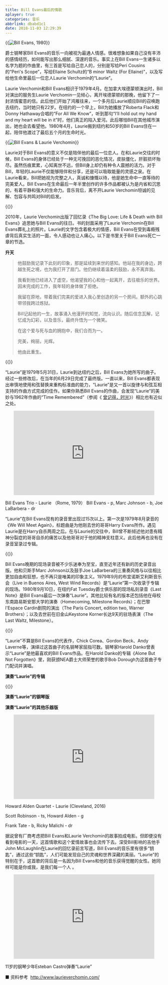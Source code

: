 ```yaml
---
title: Bill Evans最后的情歌
aplayer: true
categories: 音乐
abbrlink: dbabd1c1
date: 2018-11-03 12:29:39
---
```


{{<img src="http://ian2.oss-cn-hangzhou.aliyuncs.com/2018-11-03-043044.jpg" alt="Bill Evans, 1980">}}

爵士钢琴家Bill Evans的音乐一向被视为最通人情感。很难想象如果自己没有丰沛的感情经历，如何能写出那么细腻、深邃的音乐。事实上在Bill Evans一生诸多以名字为题的作曲里，有三首是写给自己恋人的，分别是写给Peri Cousins的“Peri's Scope”，写给Ellaine Schultz的“B minor Waltz (For Ellaine)”，以及写给他生命里最后一位恋人Laurie Verchomin的“Laurie”。


<div 
class="aplayer" 
data-id="493171090" 
data-server="netease" 
data-type="song"
data-mutex="true"
data-mini="false"
data-loop="none">
</div>

<div 
class="aplayer" 
data-id="1080934" 
data-server="netease" 
data-type="song"
data-mutex="true"
data-mini="false"
data-loop="none">
</div>

Laurie Verchomin和Bill Evans相识于1979年4月。在加拿大埃德蒙顿演出时，Bill对演出的服务生Laurie Verchomin一见倾心，离开埃德蒙顿的那晚，他留下了一封浓情蜜意的信。此后他们开始了鸿雁往来，一个多月后Laurie顺应Bill的召唤跑去纽约，当时她只有22岁。在纽约的一个早上，Bill为她播放了Roberta Flack和Donny Hathaway合唱的“For All We Know”，听到那句“I’ll hold out my hand and my heart will be in it”时，他们真正的陷入爱河。此后哪怕Bill在其他城市演出，她也会去看望他。1980年4月，Laurie搬到纽约和50岁的Bill Evans住在一起，陪伴他渡过了最后五个月的生命时光。

{{<img src="http://ian2.oss-cn-hangzhou.aliyuncs.com/2018-11-03-043408.png" alt="Bill Evans & Laurie Verchomin">}}

Laurie对于Bill Evans的意义不仅是陪伴他的最后一位恋人。在和Laurie交往的时候，Bill Evans的身体已经处于一种无可挽回的恶化情况，皮肤僵化，肝脏损坏殆尽。虽然伤痕累累，心知离世不远，但Bill身上却仍有种令人震撼的活力。对于Bill，年轻的Laurie不仅能够陪伴和分享，还是可以吸取能量的灵感之泉。在Laurie看来，Bill把她视为完整之人，真诚和慷慨以待，他是她生命中一直等待的完美爱人。Bill Evans在生命最后一年半里创作的许多作品都被认为是内省和沉思的，有着平静和强大的生命力。音乐背后，离不开Laurie Verchomin坦诚的见解、包容与共鸣对Bill的启发。

{{<img src="http://ian2.oss-cn-hangzhou.aliyuncs.com/2018-11-03-043448.png" alt="">}}

2010年，Laurie Verchomin出版了回忆录《The Big Love: Life & Death with Bill Evans》追思她与Bill Evans的往日。书的封面采用了Laurie Verchomin在Bill Evans葬礼上的照片。Laurie的文字包含着极大的情感，Bill Evans在受到毒瘾残虐背后真实生活的一面，令人感动也让人痛心。以下是书里关于Bill Evans死亡一章的节选。

**升天**

>他鼓励我记录下此刻的印象，那是延续到来世的感知。他站在我的身边，跨越生死之境，也为我打开了扇门。他仍继续着温柔的鼓励，永不离弃我。
>
>我看到他已经进入了虚空，他渴望我的心和他一起离开，去往极乐的世界。因未完成的工作，我年轻的身体做了拒绝。
>
>我留在原地，带着我们完美的爱进入我心里创造的另一个房间。额外的心跳带领我跨过炼狱。
>
>Bill记起他的一生，故事涌入他漫开的知觉，流向认识。随后信念瓦解，记忆成为幻彩，以及音乐，最终升悟为一个微笑。
>
>在这个爱与死与血的拥抱中，我们合而为一。
>
>完美，绚丽，光辉。
>
>他由此重生。

{{<img src="http://ian2.oss-cn-hangzhou.aliyuncs.com/2018-11-03-043534.jpg" alt="">}}

“Laurie”是1979年5月31日，Laurie到达纽约之后，Bill Evans为她所写的曲子。经过一些修改后，在当年的6月29日完成了最终版。一直以来，Bill Evans都表现出审慎地使用和弦替换来重构标准曲的能力，“Laurie”是又一首以旋律与和弦互相支持的作曲方式完成的佳作。如果你熟悉Bill Evans的作曲，会发现“Laurie”的美妙与1962年作曲的“Time Remembered”（参阅《 [曾记得，时光](http://mp.weixin.qq.com/s?__biz=MzI5NTAzNDUwMA==&mid=2650418695&idx=1&sn=b24836570cd5424ffccf06a50c077226&chksm=f45745ecc320ccfa630cf7a8f24c1bfda93be6b05bc27ffa6dd9250de128411433fa99b0df89&scene=21#wechat_redirect)》）相比也有近似之处。

<p align="center"><iframe width="450" height="270" frameborder="0" src="https://v.qq.com/txp/iframe/player.html?vid=s07590ound7" allowFullScreen="true"></iframe></p>

Bill Evans Trio - Laurie （Rome, 1979）
Bill Evans - p, Marc Johnson - b, Joe LaBarbera - dr

“Laurie”在Bill Evans现有的录音里出现过15次以上。第一次是1979年8月录音的《We Will Meet Again》，标题曲是为他刚去世的哥哥Harry Evans所作。遇见Laurie是在Harry自杀两周之后。在与Laurie的交往中，Bill曾不断倾述他对患有精神分裂症的哥哥自杀的痛苦以及他哥哥对于他的精神支柱意义。此后他再也没有在录音室录过专辑。

{{<img src="http://ian2.oss-cn-hangzhou.aliyuncs.com/2018-11-03-043728.jpg" alt="">}}

<div 
class="aplayer" 
data-id="1082441" 
data-server="netease" 
data-type="song"
data-mutex="true"
data-mini="false"
data-loop="none">
</div>

Bill Evans晚期的现场录音被不少乐迷奉为至宝，直至近年还有新的历史录音出版。他和贝斯手Marc Johnson以及鼓手Joe LaBarbera的三重奏风格与以往相比更加自由和狂想，也不再只是唯美的印象主义。1979年9月的布宜诺斯艾利斯音乐会（Live in Buenos Aires, West Wind Records）是“Laurie”第一次收录于专辑的现场。1980年9月10日，在纽约Fat Tuesday爵士俱乐部的现场私刻录音《Last Note》是Bill Evans最后一次弹奏“Laurie”。其他比较有名的版本还包括他在母校东南路易斯安那大学的演奏（Homecoming, Milestone Records）；在巴黎l'Espace Cardin剧院的演出（The Paris Concert, edition two, Warner Brothers）；以及去世前在旧金山Keystone Korner长达9天的驻场表演（The Last Waltz, Milestone）。

{{<img src="http://ian2.oss-cn-hangzhou.aliyuncs.com/2018-11-03-043847.png" alt="">}}

<div 
class="aplayer" 
data-id="2497691180" 
data-server="netease" 
data-type="playlist"
data-mutex="true"
data-mini="false"
data-loop="none">
</div>


“Laurie”不算是Bill Evans的代表作，Chick Corea、Gordon Beck、Andy Laverne等，演绎过这首曲子的名钢琴家屈指可数。钢琴家Harold Danko曾表示“Laurie”是他最喜欢的Bill Evans作品。在Harold Danko的专辑《Alone But Not Forgotten》里，刚获颁NEA爵士大师荣誉的歌手Bob Dorough为这首曲子专门配词并演唱。

**演奏“Laurie”的专辑**

{{<img src="http://ian2.oss-cn-hangzhou.aliyuncs.com/2018-11-03-044323.png" alt="">}}

**演奏“Laurie”的钢琴版**


<div 
class="aplayer" 
data-id="455345224" 
data-server="netease" 
data-type="song"
data-mutex="true"
data-mini="false"
data-loop="none">
</div>

<div 
class="aplayer" 
data-id="531907509" 
data-server="netease" 
data-type="song"
data-mutex="true"
data-mini="false"
data-loop="none">
</div>

<div 
class="aplayer" 
data-id="568713868" 
data-server="netease" 
data-type="song"
data-mutex="true"
data-mini="false"
data-loop="none">
</div>

**演奏“Laurie”的其他乐器版**

<div 
class="aplayer" 
data-id="559971179" 
data-server="netease" 
data-type="song"
data-mutex="true"
data-mini="false"
data-loop="none">
</div>

<div 
class="aplayer" 
data-id="501497486" 
data-server="netease" 
data-type="song"
data-mutex="true"
data-mini="false"
data-loop="none">
</div>

<p align="center"><iframe width="450" height="270" frameborder="0" src="https://v.qq.com/txp/iframe/player.html?vid=t0759tzap5l" allowFullScreen="true"></iframe></p>

Howard Alden Quartet - Laurie (Cleveland, 2016)

Scott Robinson - ts, Howard Alden - g

Frank Tate - b, Ricky Malichi - dr

据说曾有厂商考虑把Bill Evans和Laurie Verchomin的故事拍成电影。但即便没有看到电影的一天，这首情歌和这个爱情故事也会流传下去。深受Bill影响的吉他手John McLaughlin在Laurie的回忆录前言写道，Bill Evans的音乐里有很多“钥匙”，通过这些“钥匙”，人们可能发现自己的灵魂和世界深藏的美丽。“Laurie”的特别在于，这首歌的背后是一名因为Bill Evans和他的音乐获得觉醒的女性。她同样可能是你或我，是我们每一个人 。

<p align="center"><iframe width="450" height="270" frameborder="0" src="https://v.qq.com/txp/iframe/player.html?vid=b0759bqw3j6" allowFullScreen="true"></iframe></p>

11岁的钢琴少年Esteban Castro弹奏“Laurie”

■ 资料参考  http://www.laurieverchomin.com/